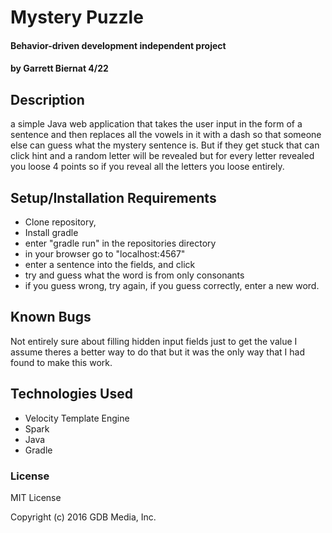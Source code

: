 # Mystery Puzzle

#### Behavior-driven development independent project

#### by Garrett Biernat 4/22
## Description
a simple Java web application that takes the user input in the form of a sentence and then replaces all the vowels in it with a dash so that someone else can guess what the mystery sentence is. But if they get stuck that can click hint and a random letter will be revealed but for every letter revealed you loose 4 points so if you reveal all the letters you loose entirely.

## Setup/Installation Requirements
* Clone repository,
* Install gradle
* enter "gradle run" in the repositories directory
* in your browser go to "localhost:4567"
* enter a sentence into the fields, and click
* try and guess what the word is from only consonants
* if you guess wrong, try again, if you guess correctly, enter a new word.

## Known Bugs
Not entirely sure about filling hidden input fields just to get the value I assume theres a better way to do that but it was the only way that I had found to make this work.

## Technologies Used
* Velocity Template Engine
* Spark
* Java
* Gradle

### License

MIT License

Copyright (c) 2016 GDB Media, Inc.
